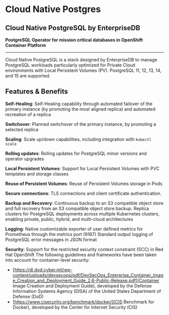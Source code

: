 # Cloud Native Postgres

## Cloud Native PostgreSQL by EnterpriseDB

**PostgreSQL Operator for mission critical databases in OpenShift Container Platform**

---

Cloud Native PostgreSQL is a stack designed by EnterpriseDB to manage PostgreSQL
workloads particularly optimized for Private Cloud environments with Local 
Persistent Volumes (PV). PostgreSQL 11, 12, 13, 14, and 15 are supported.

## Features & Benefits

**Self-Healing**:
Self-Healing capability through automated failover of the primary instance
(by promoting the most aligned replica) and automated recreation of a replica

**Switchover**:
Planned switchover of the primary instance, by promoting a selected replica

**Scaling**:
Scale up/down capabilities, including integration with `kubectl scale`

**Rolling updates**:
Rolling updates for PostgreSQL minor versions and operator upgrades

**Local Persistent Volumes**:
Support for Local Persistent Volumes with PVC templates and storage classes

**Reuse of Persistent Volumes**:
Reuse of Persistent Volumes storage in Pods

**Secure connections**:
TLS connections and client certificate authentication.

**Backup and Recovery**:
Continuous backup to an S3 compatible object store and full recovery from an S3 compatible object store backup.
Replica clusters for PostgreSQL deployments across multiple Kubernetes clusters, enabling private, public, hybrid, and multi-cloud architectures

**Logging**:
Native customizable exporter of user defined metrics for Prometheus through the metrics port (9187)
Standard output logging of PostgreSQL error messages in JSON format

**Security**:
Support for the restricted security context constraint (SCC) in Red Hat OpenShift
The following guidelines and frameworks have been taken into account for container-level security:
 - [https://dl.dod.cyber.mil/wp-content/uploads/devsecops/pdf/DevSecOps_Enterprise_Container_Image_Creation_and_Deployment_Guide_2.6-Public-Release.pdf](Container Image Creation and Deployment Guide), developed by the Defense Information Systems Agency (DISA) of the United States Department of Defense (DoD)
 - [https://www.cisecurity.org/benchmark/docker/](CIS Benchmark for Docker), developed by the Center for Internet Security (CIS)
